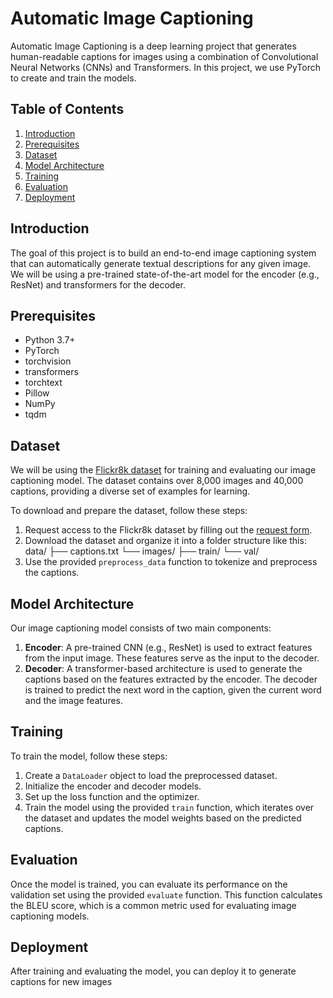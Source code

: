 # Automatic Image Captioning

Automatic Image Captioning is a deep learning project that generates human-readable captions for images using a combination of Convolutional Neural Networks (CNNs) and Transformers. In this project, we use PyTorch to create and train the models.

## Table of Contents

1. [Introduction](#introduction)
2. [Prerequisites](#prerequisites)
3. [Dataset](#dataset)
4. [Model Architecture](#model-architecture)
5. [Training](#training)
6. [Evaluation](#evaluation)
7. [Deployment](#deployment)

## Introduction

The goal of this project is to build an end-to-end image captioning system that can automatically generate textual descriptions for any given image. We will be using a pre-trained state-of-the-art model for the encoder (e.g., ResNet) and transformers for the decoder.

## Prerequisites

- Python 3.7+
- PyTorch
- torchvision
- transformers
- torchtext
- Pillow
- NumPy
- tqdm

## Dataset

We will be using the [Flickr8k dataset](https://forms.illinois.edu/sec/1713398) for training and evaluating our image captioning model. The dataset contains over 8,000 images and 40,000 captions, providing a diverse set of examples for learning.

To download and prepare the dataset, follow these steps:

1. Request access to the Flickr8k dataset by filling out the [request form](https://forms.illinois.edu/sec/1713398).
2. Download the dataset and organize it into a folder structure like this:
data/
├── captions.txt
└── images/
├── train/
└── val/
3. Use the provided `preprocess_data` function to tokenize and preprocess the captions.

## Model Architecture

Our image captioning model consists of two main components:

1. **Encoder**: A pre-trained CNN (e.g., ResNet) is used to extract features from the input image. These features serve as the input to the decoder.
2. **Decoder**: A transformer-based architecture is used to generate the captions based on the features extracted by the encoder. The decoder is trained to predict the next word in the caption, given the current word and the image features.

## Training

To train the model, follow these steps:

1. Create a `DataLoader` object to load the preprocessed dataset.
2. Initialize the encoder and decoder models.
3. Set up the loss function and the optimizer.
4. Train the model using the provided `train` function, which iterates over the dataset and updates the model weights based on the predicted captions.

## Evaluation

Once the model is trained, you can evaluate its performance on the validation set using the provided `evaluate` function. This function calculates the BLEU score, which is a common metric used for evaluating image captioning models.

## Deployment

After training and evaluating the model, you can deploy it to generate captions for new images

